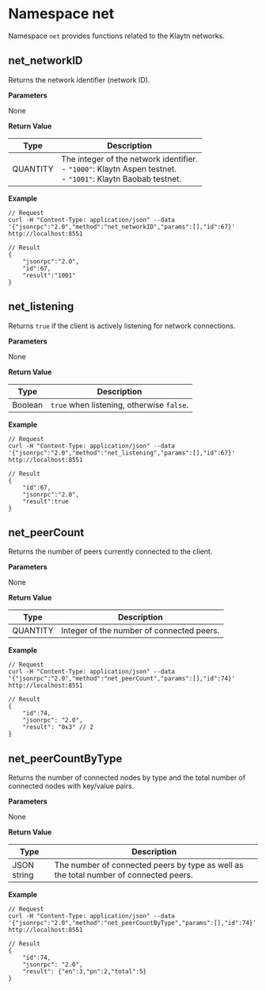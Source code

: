 # Namespace net

Namespace `net` provides functions related to the Klaytn networks.


## net_networkID

Returns the network identifier (network ID).

**Parameters**

None

**Return Value**

| Type | Description |
| --- | --- |
| QUANTITY | The integer of the network identifier.<br>    - `"1000"`: Klaytn Aspen testnet.<br>    - `"1001"`: Klaytn Baobab testnet. |

**Example**

```shell
// Request
curl -H "Content-Type: application/json" --data '{"jsonrpc":"2.0","method":"net_networkID","params":[],"id":67}' http://localhost:8551

// Result
{
    "jsonrpc":"2.0",
    "id":67,
    "result":"1001"
}
```


## net_listening

Returns `true` if the client is actively listening for network connections.

**Parameters**

None

**Return Value**

| Type | Description |
| --- | --- |
| Boolean | `true` when listening, otherwise `false`. |

**Example**

```shell
// Request
curl -H "Content-Type: application/json" --data '{"jsonrpc":"2.0","method":"net_listening","params":[],"id":67}' http://localhost:8551

// Result
{
    "id":67,
    "jsonrpc":"2.0",
    "result":true
}
```


## net_peerCount

Returns the number of peers currently connected to the client.

**Parameters**

None

**Return Value**

| Type | Description |
| --- | --- |
| QUANTITY | Integer of the number of connected peers.|

**Example**

```shell
// Request
curl -H "Content-Type: application/json" --data '{"jsonrpc":"2.0","method":"net_peerCount","params":[],"id":74}' http://localhost:8551

// Result
{
    "id":74,
    "jsonrpc": "2.0",
    "result": "0x3" // 2
}
```

## net_peerCountByType

Returns the number of connected nodes by type and the total number of connected nodes with key/value pairs.

**Parameters**

None

**Return Value**

| Type | Description |
| --- | --- |
| JSON string | The number of connected peers by type as well as the total number of connected peers. |

**Example**

```shell
// Request
curl -H "Content-Type: application/json" --data '{"jsonrpc":"2.0","method":"net_peerCountByType","params":[],"id":74}' http://localhost:8551

// Result
{
    "id":74,
    "jsonrpc": "2.0",
    "result": {"en":3,"pn":2,"total":5}
}
```
